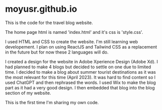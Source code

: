 # moyusr.github.io

This is the code for the travel blog website.

The home page html is named 'index.html' and it's css is 'style.css'.

I used HTML and CSS to create the website. I'm still learning web developement. I plan on using ReactJS and Tailwind CSS as a replacement in the future but for now these 2 languages will do.

I created a design for the website in Adobe Xperience Design (Adobe Xd). I had planned to make 4 blogs but decided to settle on one due to limited time.
I decided to make a blog about summer tourist destinations as it was the most relevant for this time (April 2023). It was hard to find content so I used ChatGPT and then rephrased the words. 
I used Wix to make the blog part as it had a very good design. I then embedded that blog into the blog section of my website.

This is the first time I'm sharing my own code.

